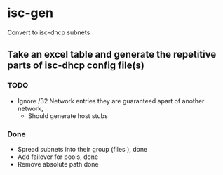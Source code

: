 # isc-gen
Convert to isc-dhcp subnets

## Take an excel table and generate the repetitive parts of isc-dhcp config file(s)

### TODO
- Ignore /32 Network entries they are guaranteed apart of another network,
  - Should generate host stubs

### Done
- Spread subnets into their group (files ), done
- Add failover for pools, done
- Remove absolute path done
